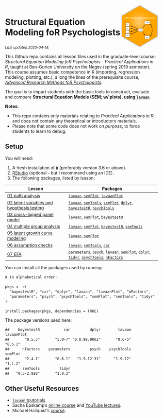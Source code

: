 
<img src='logo/BGUHex.png' align="right" height="139" />

# Structural Equation Modeling foR Psychologists

<sub>*Last updated 2020-04-18.*</sub>

This Github repo contains all lesson files used in the graduate-level
course: *Structural Equation Modeling foR Psychologists - Practical
Applications in R*, taught at Ben-Gurion University on the Negev (spring
2019 semester). This course assumes basic competence in R (importing,
regression modeling, plotting, etc.), a long the lines of the
prerequisite course, [*Advanced Research Methods foR
Psychologists*](https://github.com/mattansb/Advanced-Research-Methods-foR-Psychologists).

The goal is to impart students with the basic tools to construct,
evaluate and compare **Structural Equation Models (SEM; w/ plots), using
[`lavaan`](http://lavaan.ugent.be/)**.

**Notes:**

  - This repo contains only materials relating to *Practical
    Applications in R*, and does not contain any theoretical or
    introductory materials.  
  - Please note that some code does not work *on purpose*, to force
    students to learn to debug.

## Setup

You will need:

1.  A fresh installation of [**`R`**](https://cran.r-project.org/)
    (preferably version 3.6 or above).
2.  [RStudio](https://www.rstudio.com/products/rstudio/download/)
    (optional - but I recommend using an IDE).
3.  The following packages, listed by lesson:

| Lesson                                                                                              | Packages                                                                                                                                                                                                                                                                                                                                                                                                                                                               |
| --------------------------------------------------------------------------------------------------- | ---------------------------------------------------------------------------------------------------------------------------------------------------------------------------------------------------------------------------------------------------------------------------------------------------------------------------------------------------------------------------------------------------------------------------------------------------------------------- |
| [01 path analysis](/01%20path%20analysis)                                                           | [`lavaan`](https://CRAN.R-project.org/package=lavaan), [`semPlot`](https://CRAN.R-project.org/package=semPlot), [`lavaanPlot`](https://CRAN.R-project.org/package=lavaanPlot)                                                                                                                                                                                                                                                                                          |
| [02 latent variables and hypothesis testing](/02%20latent%20variables%20and%20hypothesis%20testing) | [`lavaan`](https://CRAN.R-project.org/package=lavaan), [`semTools`](https://CRAN.R-project.org/package=semTools), [`semPlot`](https://CRAN.R-project.org/package=semPlot), [`dplyr`](https://CRAN.R-project.org/package=dplyr), [`bayestestR`](https://CRAN.R-project.org/package=bayestestR), [`psychTools`](https://CRAN.R-project.org/package=psychTools)                                                                                                           |
| [03 cross-lagged panel model](/03%20cross-lagged%20panel%20model)                                   | [`lavaan`](https://CRAN.R-project.org/package=lavaan), [`semPlot`](https://CRAN.R-project.org/package=semPlot), [`bayestestR`](https://CRAN.R-project.org/package=bayestestR)                                                                                                                                                                                                                                                                                          |
| [04 multiple group analysis](/04%20multiple%20group%20analysis)                                     | [`lavaan`](https://CRAN.R-project.org/package=lavaan), [`semPlot`](https://CRAN.R-project.org/package=semPlot), [`bayestestR`](https://CRAN.R-project.org/package=bayestestR), [`semTools`](https://CRAN.R-project.org/package=semTools)                                                                                                                                                                                                                               |
| [05 latent growth curve modeling](/05%20latent%20growth%20curve%20modeling)                         | [`lavaan`](https://CRAN.R-project.org/package=lavaan), [`semPlot`](https://CRAN.R-project.org/package=semPlot)                                                                                                                                                                                                                                                                                                                                                         |
| [06 assumption checks](/06%20assumption%20checks)                                                   | [`lavaan`](https://CRAN.R-project.org/package=lavaan), [`semTools`](https://CRAN.R-project.org/package=semTools), [`car`](https://CRAN.R-project.org/package=car)                                                                                                                                                                                                                                                                                                      |
| [07 EFA](/07%20EFA)                                                                                 | [`parameters`](https://CRAN.R-project.org/package=parameters), [`psych`](https://CRAN.R-project.org/package=psych), [`lavaan`](https://CRAN.R-project.org/package=lavaan), [`semPlot`](https://CRAN.R-project.org/package=semPlot), [`dplyr`](https://CRAN.R-project.org/package=dplyr), [`tidyr`](https://CRAN.R-project.org/package=tidyr), [`psychTools`](https://CRAN.R-project.org/package=psychTools), [`nFactors`](https://CRAN.R-project.org/package=nFactors) |

You can install all the packages used by running:

    # in alphabetical order:

    pkgs <- c(
      "bayestestR", "car", "dplyr", "lavaan", "lavaanPlot", "nFactors",
      "parameters", "psych", "psychTools", "semPlot", "semTools", "tidyr"
    )

    install.packages(pkgs, dependencies = TRUE)

The package versions used here:

    ##    bayestestR           car         dplyr        lavaan    lavaanPlot 
    ##       "0.5.3"       "3.0-7" "0.8.99.9002"       "0.6-5"       "0.5.1" 
    ##      nFactors    parameters         psych    psychTools       semPlot 
    ##       "2.4.1"       "0.6.1"   "1.9.12.31"      "1.9.12"       "1.1.2" 
    ##      semTools         tidyr 
    ##   "0.5-2.920"       "1.0.2"

## Other Useful Resources

  - [`lavaan` toutorials](http://lavaan.ugent.be/tutorial/index.html).  
  - Sacha Epskamp’s [online course](http://sachaepskamp.com/SEM2020) and
    [YouTube
    lectures](https://www.youtube.com/playlist?list=PLliBbGBc5nn3m8bXQ4CmOep3UmQ_5tVlC).  
  - Michael Hallquist’s
    [course](https://psu-psychology.github.io/psy-597-SEM/).

